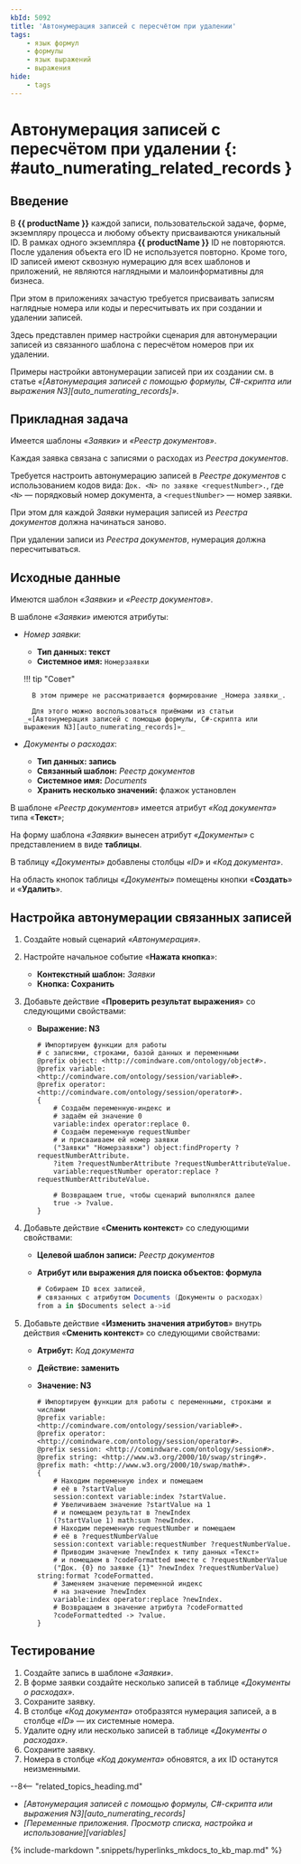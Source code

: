 ```yaml
---
kbId: 5092
title: 'Автонумерация записей с пересчётом при удалении'
tags:
    - язык формул
    - формулы
    - язык выражений
    - выражения
hide:
    - tags
---
```


# Автонумерация записей с пересчётом при удалении {: #auto_numerating_related_records }

## Введение

В **{{ productName }}** каждой записи, пользовательской задаче, форме, экземпляру процесса и любому объекту присваиваются уникальный ID. В рамках одного экземпляра **{{ productName }}** ID не повторяются. После удаления объекта его ID не используется повторно. Кроме того, ID записей имеют сквозную нумерацию для всех шаблонов и приложений, не являются наглядными и малоинформативны для бизнеса.

При этом в приложениях зачастую требуется присваивать записям наглядные номера или коды и пересчитывать их при создании и удалении записей.

Здесь представлен пример настройки сценария для автонумерации записей из связанного шаблона с пересчётом номеров при их удалении.

Примеры настройки автонумерации записей при их создании см. в статье _«[Автонумерация записей с помощью формулы, C#-скрипта или выражения N3][auto_numerating_records]»_.

## Прикладная задача

Имеется шаблоны _«Заявки»_ и _«Реестр документов»_.

Каждая заявка связана с записями о расходах из _Реестра документов_.

Требуется настроить автонумерацию записей в _Реестре документов_ с использованием кодов вида: `Док. <N> по заявке <requestNumber>.`, где `<N>` — порядковый номер документа, а `<requestNumber>` — номер заявки.

При этом для каждой _Заявки_ нумерация записей из _Реестра документов_ должна начинаться заново.

При удалении записи из _Реестра документов_, нумерация должна пересчитываться.

## Исходные данные

Имеются шаблон _«Заявки»_ и _«Реестр документов»_.

В шаблоне _«Заявки»_ имеются атрибуты:

- _Номер заявки_:
    - **Тип данных: текст**
    - **Системное имя:** `Номерзаявки`

    !!! tip "Совет"

        В этом примере не рассматривается формирование _Номера заявки_. 

        Для этого можно воспользоваться приёмами из статьи _«[Автонумерация записей с помощью формулы, C#-скрипта или выражения N3][auto_numerating_records]»_

- _Документы о расходах_:
    - **Тип данных: запись**
    - **Связанный шаблон:** _Реестр документов_
    - **Системное имя:** _Documents_
    - **Хранить несколько значений:** флажок установлен

В шаблоне _«Реестр документов»_ имеется атрибут _«Код документа»_ типа «**Текст**»;

На форму шаблона _«Заявки»_ вынесен атрибут _«Документы»_ с представлением в виде **таблицы**.

В таблицу _«Документы»_ добавлены столбцы  _«ID»_ и _«Код документа»_.

На область кнопок таблицы _«Документы»_ помещены кнопки «**Создать**» и «**Удалить**».

## Настройка автонумерации связанных записей

1. Создайте новый сценарий _«Автонумерация»_.
2. Настройте начальное событие «**Нажата кнопка**»:

    - **Контекстный шаблон:** _Заявки_
    - **Кнопка: Сохранить**

3. Добавьте действие «**Проверить результат выражения**» со следующими свойствами:

    - **Выражение: N3**

        ``` turtle
        # Импортируем функции для работы
        # с записями, строками, базой данных и переменными
        @prefix object: <http://comindware.com/ontology/object#>.
        @prefix variable: <http://comindware.com/ontology/session/variable#>.
        @prefix operator: <http://comindware.com/ontology/session/operator#>.
        {
            # Создаём переменную-индекс и
            # задаём ей значение 0
            variable:index operator:replace 0.
            # Создаём переменную requestNumber 
            # и присваиваем ей номер заявки
            ("Заявки" "Номерзаявки") object:findProperty ?requestNumberAttribute.
            ?item ?requestNumberAttribute ?requestNumberAttributeValue.
            variable:requestNumber operator:replace ?requestNumberAttributeValue.

            # Возвращаем true, чтобы сценарий выполнялся далее
            true -> ?value.
        }
        ```

4. Добавьте действие «**Сменить контекст**» со следующими свойствами:

    - **Целевой шаблон записи:** _Реестр документов_
    - **Атрибут или выражения для поиска объектов: формула**

        ``` cs
        # Собираем ID всех записей, 
        # связанных с атрибутом Documents (Документы о расходах)
        from a in $Documents select a->id
        ```

5. Добавьте действие «**Изменить значения атрибутов**» внутрь действия «**Сменить контекст**» со следующими свойствами:

    - **Атрибут:** _Код документа_
    - **Действие: заменить**
    - **Значение: N3**

        ``` turtle
        # Импортируем функции для работы с переменными, строками и числами
        @prefix variable: <http://comindware.com/ontology/session/variable#>.
        @prefix operator: <http://comindware.com/ontology/session/operator#>.
        @prefix session: <http://comindware.com/ontology/session#>.
        @prefix string: <http://www.w3.org/2000/10/swap/string#>.
        @prefix math: <http://www.w3.org/2000/10/swap/math#>.
        {
            # Находим переменную index и помещаем
            # её в ?startValue
            session:context variable:index ?startValue.
            # Увеличиваем значение ?startValue на 1
            # и помещаем результат в ?newIndex
            (?startValue 1) math:sum ?newIndex.
            # Находим переменную requestNumber и помещаем
            # её в ?requestNumberValue
            session:context variable:requestNumber ?requestNumberValue.
            # Приводим значение ?newIndex к типу данных «Текст»
            # и помещаем в ?codeFormatted вместе с ?requestNumberValue
            ("Док. {0} по заявке {1}" ?newIndex ?requestNumberValue) string:format ?codeFormatted.
            # Заменяем значение переменной индекс
            # на значение ?newIndex
            variable:index operator:replace ?newIndex.
            # Возвращаем в значение атрибута ?codeFormatted
            ?codeFormattedted -> ?value.
        }
        ```

## Тестирование

1. Создайте запись в шаблоне _«Заявки»_.
2. В форме заявки создайте несколько записей в таблице _«Документы о расходах»_.
3. Сохраните заявку.
4. В столбце _«Код документа»_ отобразятся нумерация записей, а в столбце _«ID»_ — их системные номера.
5. Удалите одну или несколько записей в таблице _«Документы о расходах»_.
6. Сохраните заявку.
7. Номера в столбце _«Код документа»_ обновятся, а их ID останутся неизменными.

<div class="relatedTopics" markdown="block">

--8<-- "related_topics_heading.md"

- _[Автонумерация записей с помощью формулы, C#-скрипта или выражения N3][auto_numerating_records]_
- _[Переменные приложения. Просмотр списка, настройка и использование][variables]_

</div>

{%
include-markdown ".snippets/hyperlinks_mkdocs_to_kb_map.md"
%}

